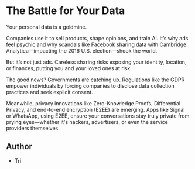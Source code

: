 # The Battle for Your Data

Your personal data is a goldmine.

Companies use it to sell products, shape opinions, and train AI. It’s why ads feel psychic and why scandals like Facebook sharing data with Cambridge Analytica—impacting the 2016 U.S. election—shook the world.

But it’s not just ads. Careless sharing risks exposing your identity, location, or finances, putting you and your loved ones at risk.

The good news? Governments are catching up. Regulations like the GDPR empower individuals by forcing companies to disclose data collection practices and seek explicit consent.

Meanwhile, privacy innovations like Zero-Knowledge Proofs, Differential Privacy, and end-to-end encryption (E2EE) are emerging. Apps like Signal or WhatsApp, using E2EE, ensure your conversations stay truly private from prying eyes—whether it's hackers, advertisers, or even the service providers themselves.

## Author
- Tri